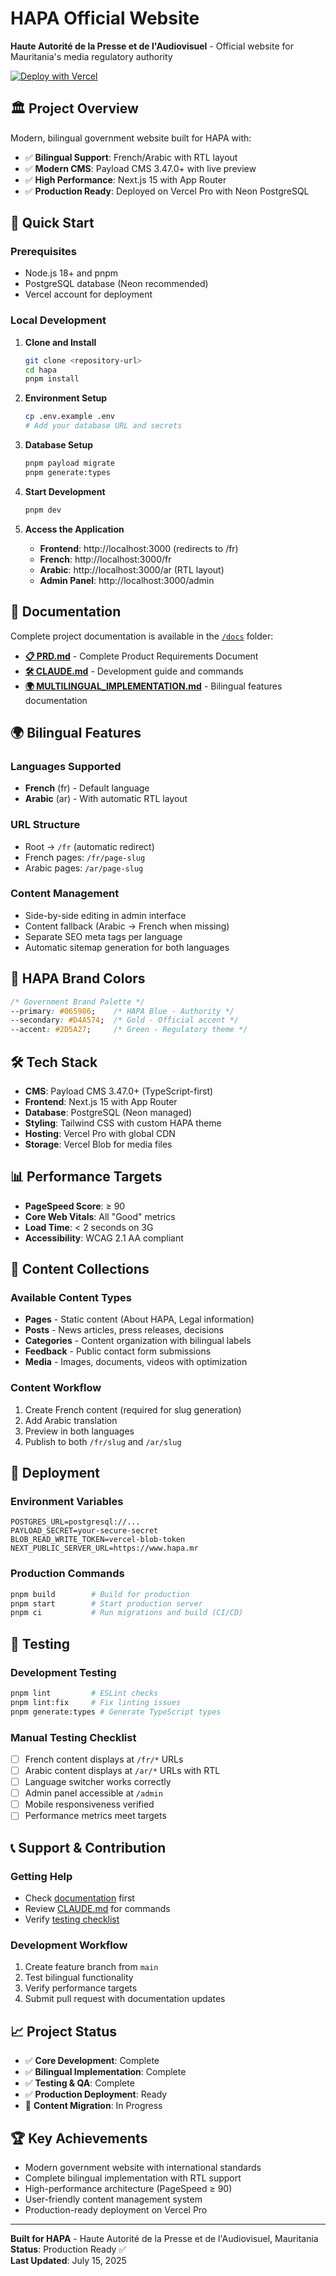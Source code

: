 # HAPA Official Website

**Haute Autorité de la Presse et de l'Audiovisuel** - Official website for Mauritania's media regulatory authority

[![Deploy with Vercel](https://vercel.com/button)](https://vercel.com/new/clone?repository-url=https://github.com/yourusername/hapa&project-name=hapa-website&env=POSTGRES_URL,PAYLOAD_SECRET,BLOB_READ_WRITE_TOKEN&build-command=pnpm%20run%20ci)

## 🏛️ Project Overview

Modern, bilingual government website built for HAPA with:
- ✅ **Bilingual Support**: French/Arabic with RTL layout
- ✅ **Modern CMS**: Payload CMS 3.47.0+ with live preview
- ✅ **High Performance**: Next.js 15 with App Router
- ✅ **Production Ready**: Deployed on Vercel Pro with Neon PostgreSQL

## 🚀 Quick Start

### Prerequisites
- Node.js 18+ and pnpm
- PostgreSQL database (Neon recommended)
- Vercel account for deployment

### Local Development

1. **Clone and Install**
   ```bash
   git clone <repository-url>
   cd hapa
   pnpm install
   ```

2. **Environment Setup**
   ```bash
   cp .env.example .env
   # Add your database URL and secrets
   ```

3. **Database Setup**
   ```bash
   pnpm payload migrate
   pnpm generate:types
   ```

4. **Start Development**
   ```bash
   pnpm dev
   ```

5. **Access the Application**
   - **Frontend**: http://localhost:3000 (redirects to /fr)
   - **French**: http://localhost:3000/fr  
   - **Arabic**: http://localhost:3000/ar (RTL layout)
   - **Admin Panel**: http://localhost:3000/admin

## 📖 Documentation

Complete project documentation is available in the [`/docs`](./docs) folder:

- **[📋 PRD.md](./docs/PRD.md)** - Complete Product Requirements Document
- **[🛠️ CLAUDE.md](./CLAUDE.md)** - Development guide and commands
- **[🌍 MULTILINGUAL_IMPLEMENTATION.md](./docs/MULTILINGUAL_IMPLEMENTATION.md)** - Bilingual features documentation

## 🌍 Bilingual Features

### Languages Supported
- **French** (fr) - Default language
- **Arabic** (ar) - With automatic RTL layout

### URL Structure
- Root → `/fr` (automatic redirect)
- French pages: `/fr/page-slug`
- Arabic pages: `/ar/page-slug`

### Content Management
- Side-by-side editing in admin interface
- Content fallback (Arabic → French when missing)
- Separate SEO meta tags per language
- Automatic sitemap generation for both languages

## 🎨 HAPA Brand Colors

```css
/* Government Brand Palette */
--primary: #065986;    /* HAPA Blue - Authority */
--secondary: #D4A574;  /* Gold - Official accent */
--accent: #2D5A27;     /* Green - Regulatory theme */
```

## 🛠️ Tech Stack

- **CMS**: Payload CMS 3.47.0+ (TypeScript-first)
- **Frontend**: Next.js 15 with App Router
- **Database**: PostgreSQL (Neon managed)
- **Styling**: Tailwind CSS with custom HAPA theme
- **Hosting**: Vercel Pro with global CDN
- **Storage**: Vercel Blob for media files

## 📊 Performance Targets

- **PageSpeed Score**: ≥ 90
- **Core Web Vitals**: All "Good" metrics
- **Load Time**: < 2 seconds on 3G
- **Accessibility**: WCAG 2.1 AA compliant

## 📝 Content Collections

### Available Content Types
- **Pages** - Static content (About HAPA, Legal information)
- **Posts** - News articles, press releases, decisions
- **Categories** - Content organization with bilingual labels
- **Feedback** - Public contact form submissions
- **Media** - Images, documents, videos with optimization

### Content Workflow
1. Create French content (required for slug generation)
2. Add Arabic translation
3. Preview in both languages
4. Publish to both `/fr/slug` and `/ar/slug`

## 🚀 Deployment

### Environment Variables
```env
POSTGRES_URL=postgresql://...
PAYLOAD_SECRET=your-secure-secret
BLOB_READ_WRITE_TOKEN=vercel-blob-token
NEXT_PUBLIC_SERVER_URL=https://www.hapa.mr
```

### Production Commands
```bash
pnpm build        # Build for production
pnpm start        # Start production server
pnpm ci           # Run migrations and build (CI/CD)
```

## 🧪 Testing

### Development Testing
```bash
pnpm lint         # ESLint checks
pnpm lint:fix     # Fix linting issues
pnpm generate:types # Generate TypeScript types
```

### Manual Testing Checklist
- [ ] French content displays at `/fr/*` URLs
- [ ] Arabic content displays at `/ar/*` URLs with RTL
- [ ] Language switcher works correctly
- [ ] Admin panel accessible at `/admin`
- [ ] Mobile responsiveness verified
- [ ] Performance metrics meet targets

## 📞 Support & Contribution

### Getting Help
- Check [documentation](./docs) first
- Review [CLAUDE.md](./CLAUDE.md) for commands
- Verify [testing checklist](./docs/MULTILINGUAL_IMPLEMENTATION.md)

### Development Workflow
1. Create feature branch from `main`
2. Test bilingual functionality
3. Verify performance targets
4. Submit pull request with documentation updates

## 📈 Project Status

- ✅ **Core Development**: Complete
- ✅ **Bilingual Implementation**: Complete
- ✅ **Testing & QA**: Complete
- ✅ **Production Deployment**: Ready
- 🔄 **Content Migration**: In Progress

## 🏆 Key Achievements

- Modern government website with international standards
- Complete bilingual implementation with RTL support
- High-performance architecture (PageSpeed ≥ 90)
- User-friendly content management system
- Production-ready deployment on Vercel Pro

---

**Built for HAPA** - Haute Autorité de la Presse et de l'Audiovisuel, Mauritania  
**Status**: Production Ready ✅  
**Last Updated**: July 15, 2025